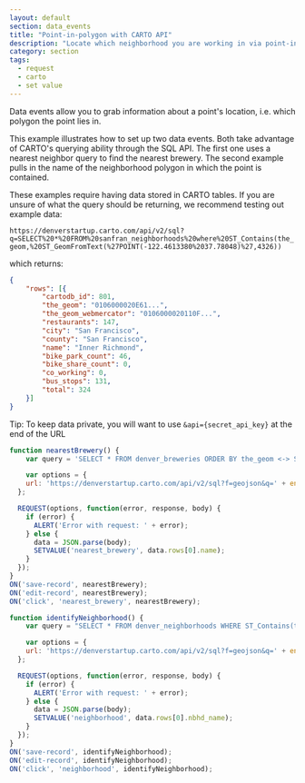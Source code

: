 ```yaml
---
layout: default
section: data_events
title: "Point-in-polygon with CARTO API"
description: "Locate which neighborhood you are working in via point-in-polygon."
category: section
tags:
  - request
  - carto
  - set value
---
```


Data events allow you to grab information about a point's location, i.e. which polygon the point lies in.

This example illustrates how to set up two data events. Both take advantage of CARTO's querying ability through the SQL API. The first one uses a nearest neighbor query to find the nearest brewery. The second example pulls in the name of the neighborhood polygon in which the point is contained.

These examples require having data stored in CARTO tables. If you are unsure of what the query should be returning, we recommend testing out example data:

`https://denverstartup.carto.com/api/v2/sql?q=SELECT%20*%20FROM%20sanfran_neighborhoods%20where%20ST_Contains(the_geom,%20ST_GeomFromText(%27POINT(-122.4613380%2037.78048)%27,4326))`

which returns:
```json
{
	"rows": [{
		"cartodb_id": 801,
		"the_geom": "0106000020E61...",
		"the_geom_webmercator": "0106000020110F...",
		"restaurants": 147,
		"city": "San Francisco",
		"county": "San Francisco",
		"name": "Inner Richmond",
		"bike_park_count": 46,
		"bike_share_count": 0,
		"co_working": 0,
		"bus_stops": 131,
		"total": 324
	}]
}
```

Tip: To keep data private, you will want to use `&api={secret_api_key}` at the end of the URL

```js
function nearestBrewery() {
	var query = 'SELECT * FROM denver_breweries ORDER BY the_geom <-> ST_Transform(CDB_LatLng(' + LONGITUDE() + ',' + LATITUDE() + '),4326) LIMIT 60';

	var options = {
    url: 'https://denverstartup.carto.com/api/v2/sql?f=geojson&q=' + encodeURIComponent(query)
  };

  REQUEST(options, function(error, response, body) {
    if (error) {
      ALERT('Error with request: ' + error);
    } else {
      data = JSON.parse(body);
      SETVALUE('nearest_brewery', data.rows[0].name);
    }
  });
}
ON('save-record', nearestBrewery);
ON('edit-record', nearestBrewery);
ON('click', 'nearest_brewery', nearestBrewery);

function identifyNeighborhood() {
	var query = "SELECT * FROM denver_neighborhoods WHERE ST_Contains(the_geom, ST_GeomFromText('POINT("+ LONGITUDE() + " " + LATITUDE()+ ")', 4326));"

	var options = {
    url: 'https://denverstartup.carto.com/api/v2/sql?f=geojson&q=' + encodeURIComponent(query)
  };

  REQUEST(options, function(error, response, body) {
    if (error) {
      ALERT('Error with request: ' + error);
    } else {
      data = JSON.parse(body);
      SETVALUE('neighborhood', data.rows[0].nbhd_name);
    }
  });
}
ON('save-record', identifyNeighborhood);
ON('edit-record', identifyNeighborhood);
ON('click', 'neighborhood', identifyNeighborhood);
```
